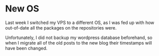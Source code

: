 # New OS
Last week I switched my VPS to a different OS, as I was fed up with how out-of-date all the packages on the repositories were.

Unfortunately, I did not backup my wordpress database beforehand, so when I migrate all of the old posts to the new blog their timestamps will have been changed.
